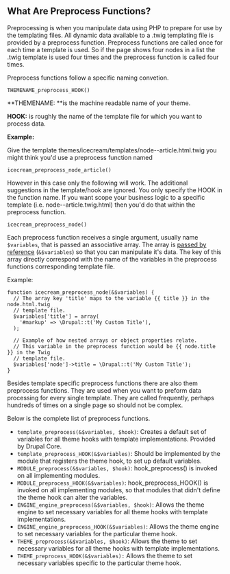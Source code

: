 ## What Are Preprocess Functions?

Preprocessing is when you manipulate data using PHP to prepare for use by the templating files. All dynamic data available to a .twig templating file is provided by a preprocess function. Preprocess functions are called once for each time a template is used. So if the page shows four nodes in a list the .twig template is used four times and the preprocess function is called four times.

Preprocess functions follow a specific naming convetion.

```
THEMENAME_preprocess_HOOK()
```

**THEMENAME: **is the machine readable name of your theme.

**HOOK:** is roughly the name of the template file for which you want to process data.

**Example:**

Give the template themes/icecream/templates/node--article.html.twig you might think you'd use a preprocess function named

```
icecream_preprocess_node_article()
```

However in this case only the following will work. The additional suggestions in the template/hook are ignored. You only specify the HOOK in the function name. If you want scope your business logic to a specific template \(i.e. node--article.twig.html\) then you'd do that within the preprocess function.

```
icecream_preprocess_node()
```

Each preprocess function receives a single argument, usually name `$variables`, that is passed an associative array. The array is [passed by reference](http://php.net/manual/en/language.references.pass.php) \(`&$variables`\) so that you can manipulate it's data. The key of this array directly correspond with the name of the variables in the preprocess functions corresponding template file.

Example:

```
function icecream_preprocess_node(&$variables) {
  // The array key 'title' maps to the variable {{ title }} in the node.html.twig
  // template file.
  $variables['title'] = array(
    '#markup' => \Drupal::t('My Custom Title'),
  );

  // Example of how nested arrays or object properties relate.
  // This variable in the preprocess function would be {{ node.title }} in the Twig
  // template file.
  $variables['node']->title = \Drupal::t('My Custom Title');
}
```

Besides template specific preprocess functions there are also them preprocess functions. They are used when you want to preform data processing for every single template. They are called frequently, perhaps hundreds of times on a single page so should not be complex.

Below is the complete list of preprocess functions.

* `template_preprocess(&$variables, $hook)`: Creates a default set of variables for all theme hooks with template implementations. Provided by Drupal Core.
* `template_preprocess_HOOK(&$variables)`: Should be implemented by the module that registers the theme hook, to set up default variables.
* `MODULE_preprocess(&$variables, $hook)`: hook\_preprocess\(\) is invoked on all implementing modules.
* `MODULE_preprocess_HOOK(&$variables)`: hook\_preprocess\_HOOK\(\) is invoked on all implementing modules, so that modules that didn't define the theme hook can alter the variables.
* `ENGINE_engine_preprocess(&$variables, $hook)`: Allows the theme engine to set necessary variables for all theme hooks with template implementations.
* `ENGINE_engine_preprocess_HOOK(&$variables)`: Allows the theme engine to set necessary variables for the particular theme hook.
* `THEME_preprocess(&$variables, $hook)`: Allows the theme to set necessary variables for all theme hooks with template implementations.
* `THEME_preprocess_HOOK(&$variables):` Allows the theme to set necessary variables specific to the particular theme hook.



